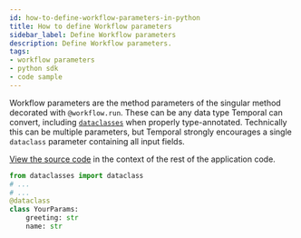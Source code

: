 ```yaml
---
id: how-to-define-workflow-parameters-in-python
title: How to define Workflow parameters
sidebar_label: Define Workflow parameters
description: Define Workflow parameters.
tags:
- workflow parameters
- python sdk
- code sample
---
```


<!-- DO NOT EDIT THIS FILE DIRECTLY.
THIS FILE IS GENERATED from https://github.com/temporalio/documentation/blob/main/sample-apps/python/your_app/your_dataobject_dacx.py. -->

Workflow parameters are the method parameters of the singular method decorated with `@workflow.run`.
These can be any data type Temporal can convert, including [`dataclasses`](https://docs.python.org/3/library/dataclasses.html) when properly type-annotated.
Technically this can be multiple parameters, but Temporal strongly encourages a single `dataclass` parameter containing all input fields.

<div class="copycode-notice-container"><a href="https://github.com/temporalio/documentation/blob/main/sample-apps/python/your_app/your_dataobject_dacx.py">View the source code</a> in the context of the rest of the application code.</div>

```python
from dataclasses import dataclass
# ...
# ...
@dataclass
class YourParams:
    greeting: str
    name: str
```
